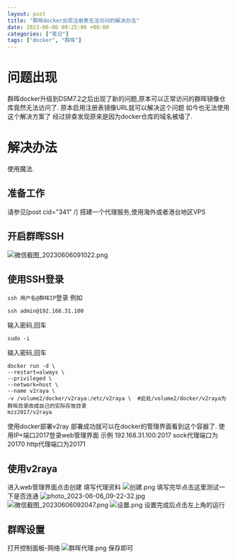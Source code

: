 ```yaml
---
layout: post
title: "群晖docker出现注册表无法访问的解决办法"
date: 2023-06-06 09:25:00 +08:00
categories: ["笔记"]
tags: ["docker", "群晖"]
---
```


# 问题出现
群晖docker升级到DSM7.2之后出现了新的问题,原本可以正常访问的群晖镜像仓库竟然无法访问了.
原本启用注册表镜像URL就可以解决这个问题
如今也无法使用这个解决方案了
经过排查发现原来是因为docker仓库的域名被墙了.
# 解决办法
使用魔法.
## 准备工作
请参见[post cid="341" /]
搭建一个代理服务,使用海外或者港台地区VPS
## 开启群晖SSH
![微信截图_20230606091022.png][1]
## 使用SSH登录
`ssh 用户名@群晖IP`登录
例如
```
ssh admin@192.168.31.100
```
输入密码,回车
```
sudo -i
```
输入密码,回车
```
docker run -d \
--restart=always \
--privileged \
--network=host \
--name v2raya \
-v /volume2/docker/v2raya:/etc/v2raya \  #此处/volume2/docker/v2raya为群晖目录改成自己的实际存放目录
mzz2017/v2raya
```
使用docker部署v2ray
部署成功就可以在docker的管理界面看到这个容器了.
使用IP+端口2017登录web管理界面
示例 192.168.31.100:2017
sock代理端口为20170
http代理端口为20171
## 使用v2raya

进入web管理界面点击创建
填写代理资料
![创建.png][2]
填写完毕点击这里测试一下是否连通
![photo_2023-06-06_09-22-32.jpg][3]
![微信截图_20230606092047.png][4]
![设置.png][5]
设置完成后点击左上角的运行
## 群晖设置
打开控制面板-网络
![群晖代理.png][6]
保存即可


  [1]: https://blogcdn.asbid.cn/2023/06/06/1686013906.png
  [2]: https://blogcdn.asbid.cn/2023/06/06/1686014583.png
  [3]: https://blogcdn.asbid.cn/2023/06/06/1686014582.jpg
  [4]: https://blogcdn.asbid.cn/2023/06/06/1686014586.png
  [5]: https://blogcdn.asbid.cn/2023/06/06/1686014585.png
  [6]: https://blogcdn.asbid.cn/2023/06/06/1686015169.png